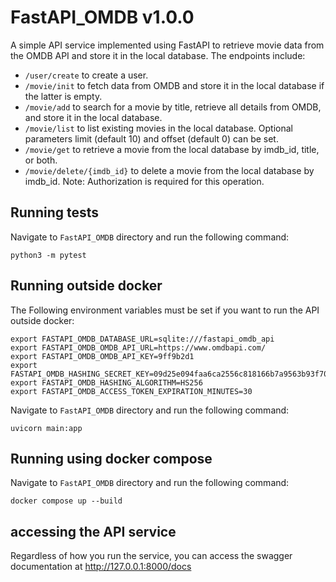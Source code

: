 # FastAPI_OMDB v1.0.0

A simple API service implemented using FastAPI to retrieve movie data from the OMDB API and store it in the local database. The endpoints include:

- `/user/create` to create a user.
- `/movie/init` to fetch data from OMDB and store it in the local database if the latter is empty.
- `/movie/add` to search for a movie by title, retrieve all details from OMDB, and store it in the local database.
- `/movie/list` to list existing movies in the local database. Optional parameters limit (default 10) and offset (default 0) can be set.
- `/movie/get` to retrieve a movie from the local database by imdb_id, title, or both.
- `/movie/delete/{imdb_id}` to delete a movie from the local database by imdb_id. Note: Authorization is required for this operation.

## Running tests

Navigate to `FastAPI_OMDB` directory and run the following command:

`python3 -m pytest`

## Running outside docker

The Following environment variables must be set if you want to run the API outside docker:

```
export FASTAPI_OMDB_DATABASE_URL=sqlite:///fastapi_omdb_api
export FASTAPI_OMDB_OMDB_API_URL=https://www.omdbapi.com/
export FASTAPI_OMDB_OMDB_API_KEY=9ff9b2d1
export FASTAPI_OMDB_HASHING_SECRET_KEY=09d25e094faa6ca2556c818166b7a9563b93f7099f6f0f4caa6cf63b88e8d3e7
export FASTAPI_OMDB_HASHING_ALGORITHM=HS256
export FASTAPI_OMDB_ACCESS_TOKEN_EXPIRATION_MINUTES=30
```

Navigate to `FastAPI_OMDB` directory and run the following command:

`uvicorn main:app`

## Running using docker compose

Navigate to `FastAPI_OMDB` directory and run the following command:

`docker compose up --build`

## accessing the API service

Regardless of how you run the service, you can access the swagger documentation at http://127.0.0.1:8000/docs
